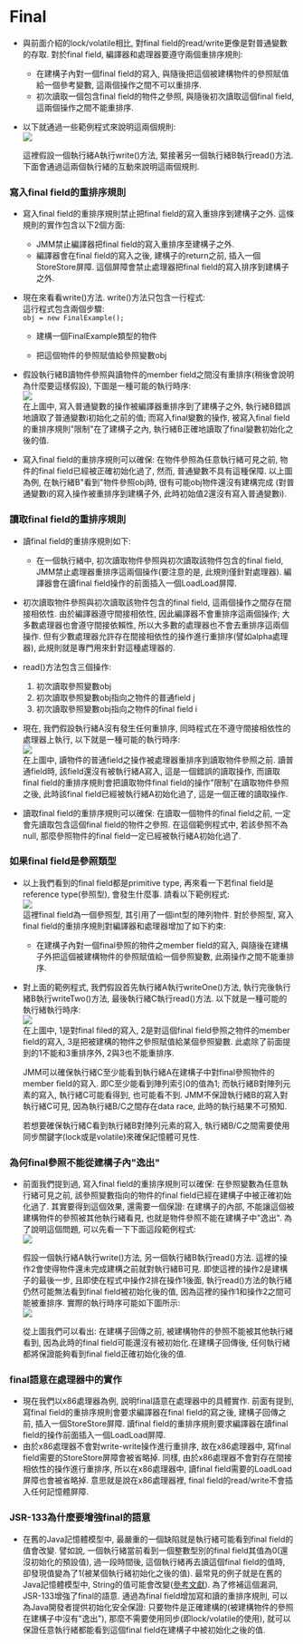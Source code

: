 # Final

* 與前面介紹的lock/volatile相比, 對final field的read/write更像是對普通變數的存取. 對於final field, 編譯器和處理器要遵守兩個重排序規則:
  * 在建構子內對一個final field的寫入, 與隨後把這個被建構物件的參照賦值給一個參考變數, 這兩個操作之間不可以重排序.
  * 初次讀取一個包含final field的物件之參照, 與隨後初次讀取這個final field, 這兩個操作之間不能重排序.
* 以下就通過一些範例程式來說明這兩個規則:  
  ![](/assets/jmm-48.png)

  這裡假設一個執行緒A執行write\(\)方法, 緊接著另一個執行緒B執行read\(\)方法. 下面會通過這兩個執行緒的互動來說明這兩個規則.

### 寫入final field的重排序規則

* 寫入final field的重排序規則禁止把final field的寫入重排序到建構子之外. 這條規則的實作包含以下2個方面:
  * JMM禁止編譯器把final field的寫入重排序至建構子之外.
  * 編譯器會在final field的寫入之後, 建構子的return之前, 插入一個StoreStore屏障. 這個屏障會禁止處理器把final field的寫入排序到建構子之外.
* 現在來看看write\(\)方法. write\(\)方法只包含一行程式:  
  這行程式包含兩個步驟:  
  `obj = new FinalExample();`

  * 建構一個FinalExample類型的物件

  * 把這個物件的參照賦值給參照變數obj

* 假設執行緒B讀物件參照與讀物件的member field之間沒有重排序\(稍後會說明為什麼要這樣假設\), 下圖是一種可能的執行時序:  
  ![](/assets/jmm-49.png)  
  在上圖中, 寫入普通變數的操作被編譯器重排序到了建構子之外, 執行緒B錯誤地讀取了普通變數i初始化之前的值; 而寫入final變數的操作, 被寫入final field的重排序規則"限制"在了建構子之內, 執行緒B正確地讀取了final變數初始化之後的值.

* 寫入final field的重排序規則可以確保: 在物件參照為任意執行緒可見之前, 物件的final field已經被正確初始化過了, 然而, 普通變數不具有這種保障. 以上圖為例, 在執行緒B"看到"物件參照obj時, 很有可能obj物件還沒有建構完成 \(對普通變數i的寫入操作被重排序到建構子外, 此時初始值2還沒有寫入普通變數i\).

### 讀取final field的重排序規則

* 讀final field的重排序規則如下:
  * 在一個執行緒中, 初次讀取物件參照與初次讀取該物件包含的final field, JMM禁止處理器重排序這兩個操作\(要注意的是, 此規則僅針對處理器\). 編譯器會在讀final field操作的前面插入一個LoadLoad屏障.
* 初次讀取物件參照與初次讀取該物件包含的final field, 這兩個操作之間存在間接相依性. 由於編譯器遵守間接相依性, 因此編譯器不會重排序這兩個操作; 大多數處理器也會遵守間接依賴性, 所以大多數的處理器也不會去重排序這兩個操作. 但有少數處理器允許存在間接相依性的操作進行重排序\(譬如alpha處理器\), 此規則就是專門用來針對這種處理器的.
* read\(\)方法包含三個操作:  
  1. 初次讀取參照變數obj  
  2. 初次讀取參照變數obj指向之物件的普通field j  
  3. 初次讀取參照變數obj指向之物件的final field i

* 現在, 我們假設執行緒A沒有發生任何重排序, 同時程式在不遵守間接相依性的處理器上執行, 以下就是一種可能的執行時序:  
  ![](/assets/jmm-50.png)  
  在上圖中, 讀物件的普通field之操作被處理器重排序到讀取物件參照之前. 讀普通field時, 該field還沒有被執行緒A寫入, 這是一個錯誤的讀取操作, 而讀取final field的重排序規則會把讀取物件final field的操作"限制"在讀取物件參照之後, 此時該final field已經被執行緒A初始化過了, 這是一個正確的讀取操作.

* 讀取final field的重排序規則可以確保: 在讀取一個物件的final field之前, 一定會先讀取包含這個final field的物件之參照. 在這個範例程式中, 若該參照不為null, 那麼參照物件的final field一定已經被執行緒A初始化過了.

### 如果final field是參照類型

* 以上我們看到的final field都是primitive type, 再來看一下若final field是reference type\(參照型\), 會發生什麼事. 請看以下範例程式:  
  ![](/assets/jmm-51.png)  
  這裡final field為一個參照型, 其引用了一個int型的陣列物件. 對於參照型, 寫入final field的重排序規則對編譯器和處理器增加了如下約束:

  * 在建構子內對一個final參照的物件之member field的寫入, 與隨後在建構子外把這個被建構物件的參照賦值給一個參照變數, 此兩操作之間不能重排序.

* 對上面的範例程式, 我們假設首先執行緒A執行writeOne\(\)方法, 執行完後執行緒B執行writeTwo\(\)方法, 最後執行緒C執行read\(\)方法. 以下就是一種可能的執行緒執行時序:  
  ![](/assets/jmm-52.png)  
  在上圖中, 1是對final filed的寫入, 2是對這個final field參照之物件的member field的寫入, 3是把被建構的物件之參照賦值給某個參照變數. 此處除了前面提到的1不能和3重排序外, 2與3也不能重排序.

  JMM可以確保執行緒C至少能看到執行緒A在建構子中對final參照物件的member field的寫入. 即C至少能看到陣列索引0的值為1; 而執行緒B對陣列元素的寫入, 執行緒C可能看得到, 也可能看不到. JMM不保證執行緒B的寫入對執行緒C可見, 因為執行緒B/C之間存在data race, 此時的執行結果不可預知.

  若想要確保執行緒C看到執行緒B對陣列元素的寫入, 執行緒B/C之間需要使用同步關鍵字\(lock或是volatile\)來確保記憶體可見性.

### 為何final參照不能從建構子內"逸出"

* 前面我們提到過, 寫入final field的重排序規則可以確保: 在參照變數為任意執行緒可見之前, 該參照變數指向的物件的final field已經在建構子中被正確初始化過了. 其實要得到這個效果, 還需要一個保證: 在建構子的內部, 不能讓這個被建構物件的參照被其他執行緒看見, 也就是物件參照不能在建構子中"逸出". 為了說明這個問題, 可以先看一下下面這段範例程式:   
  ![](/assets/jmm-53.png)

  假設一個執行緒A執行write\(\)方法, 另一個執行緒B執行read\(\)方法. 這裡的操作2會使得物件還未完成建構之前就對執行緒B可見. 即使這裡的操作2是建構子的最後一步, 且即使在程式中操作2排在操作1後面, 執行read\(\)方法的執行緒仍然可能無法看到final field被初始化後的值, 因為這裡的操作1和操作2之間可能被重排序. 實際的執行時序可能如下圖所示:   
  ![](/assets/jmm-54.png)

  從上圖我們可以看出: 在建構子回傳之前, 被建構物件的參照不能被其他執行緒看到, 因為此時的final field可能還沒有被初始化.在建構子回傳後, 任何執行緒都將保證能夠看到final field正確初始化後的值.

### final語意在處理器中的實作

* 現在我們以x86處理器為例, 說明final語意在處理器中的具體實作. 前面有提到, 寫final field的重排序規則會要求編譯器在final field的寫之後, 建構子回傳之前, 插入一個StoreStore屏障. 讀final field的重排序規則要求編譯器在讀final field的操作前面插入一個LoadLoad屏障.
* 由於x86處理器不會對write-write操作進行重排序, 故在x86處理器中, 寫final field需要的StoreStore屏障會被省略掉. 同樣, 由於x86處理器不會對存在間接相依性的操作進行重排序, 所以在x86處理器中, 讀final field需要的LoadLoad屏障也會被省略掉. 意思就是說在x86處理器裡, final field的read/write不會插入任何記憶體屏障.

### JSR-133為什麼要增強final的語意

* 在舊的Java記憶體模型中, 最嚴重的一個缺陷就是執行緒可能看到final field的值會改變. 譬如說, 一個執行緒當前看到一個整數型別的final field其值為0\(還沒初始化的預設值\), 過一段時間後, 這個執行緒再去讀這個final field的值時, 卻發現值變為了1\(被某個執行緒初始化之後的值\). 最常見的例子就是在舊的Java記憶體模型中, String的值可能會改變\([參考文獻](https://www.cs.umd.edu/users/pugh/java/memoryModel/jsr-133-faq.html)\). 為了修補這個漏洞, JSR-133增強了final的語意. 通過為final field增加寫和讀的重排序規則, 可以為Java開發者提供初始化安全保證: 只要物件是正確建構的\(被建構物件的參照在建構子中沒有"逸出"\), 那麼不需要使用同步\(即lock/volatile的使用\), 就可以保證任意執行緒都能看到這個final field在建構子中被初始化之後的值.




